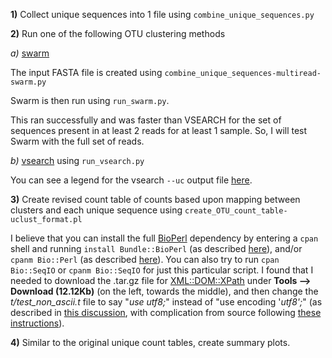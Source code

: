 
**1)** Collect unique sequences into 1 file using `combine_unique_sequences.py`

**2)** Run one of the following OTU clustering methods

*a)* [swarm](https://github.com/torognes/swarm)

The input FASTA file is created using `combine_unique_sequences-multiread-swarm.py`

Swarm is then run using `run_swarm.py`.

This ran successfully and was faster than VSEARCH for the set of sequences present in at least 2 reads for at least 1 sample.  So, I will test Swarm with the full set of reads.


*b)* [vsearch](https://github.com/torognes/vsearch) using `run_vsearch.py`

You can see a legend for the vsearch `--uc` output file [here](https://manpages.debian.org/stretch/vsearch/vsearch.1).


**3)** Create revised count table of counts based upon mapping between clusters and each unique sequence using `create_OTU_count_table-uclust_format.pl`

I believe that you can install the full [BioPerl](https://bioperl.org/index.html) dependency by entering a `cpan` shell and running `install Bundle::BioPerl` (as described [here](http://etutorials.org/Programming/perl+bioinformatics/Part+II+Perl+and+Bioinformatics/Chapter+9.+Introduction+to+Bioperl/9.2+Installing+Bioperl/)), and/or `cpanm Bio::Perl` (as described [here](https://stackoverflow.com/questions/47966512/error-installing-xmldomxpath)).  You can also try to run `cpan Bio::SeqIO` or `cpanm Bio::SeqIO` for just this particular script.  I found that I needed to download the .tar.gz file for [XML::DOM::XPath](https://metacpan.org/pod/XML::DOM::XPath) under **Tools --> Download (12.12Kb)** (on the left, towards the middle), and then change the *t/test_non_ascii.t* file to say "*use utf8;*" instead of "use encoding '*utf8';*" (as described in [this discussion](https://stackoverflow.com/questions/47966512/error-installing-xmldomxpath), with complication from source following [these instructions](https://www.thegeekstuff.com/2008/09/how-to-install-perl-modules-manually-and-using-cpan-command/)).

**4)** Similar to the original unique count tables, create summary plots.
